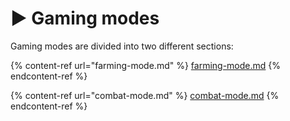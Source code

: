# ▶ Gaming modes

Gaming modes are divided into two different sections:

{% content-ref url="farming-mode.md" %}
[farming-mode.md](farming-mode.md)
{% endcontent-ref %}

{% content-ref url="combat-mode.md" %}
[combat-mode.md](combat-mode.md)
{% endcontent-ref %}
